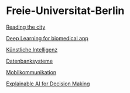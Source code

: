 # Freie-Universitat-Berlin

[Reading the city]()

[Deep Learning for biomedical app]()

[Künstliche Intelligenz](https://github.com/SureyyaEngin/Freie-Universitat-Berlin/tree/main/K%C3%BCnstliche%20Intelligenz)

[Datenbanksysteme]()

[Mobilkommunikation]()

[Explainable AI for Decision Making]()
